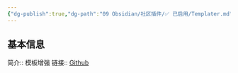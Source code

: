 ```yaml
---
{"dg-publish":true,"dg-path":"09 Obsidian/社区插件/✅ 已启用/Templater.md","permalink":"/09 Obsidian/社区插件/✅ 已启用/Templater/","created":"2025-07-31","updated":"2025-07-31"}
---
```



## 基本信息

简介:: 模板增强
链接:: [Github](https://github.com/SilentVoid13/Templater)